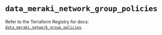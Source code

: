 # `data_meraki_network_group_policies`

Refer to the Terraform Registry for docs: [`data_meraki_network_group_policies`](https://registry.terraform.io/providers/ciscodevnet/meraki/1.7.1/docs/data-sources/network_group_policies).

